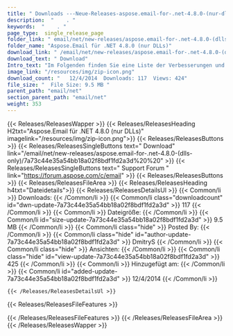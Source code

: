 ```yaml
---
title: " Downloads ---Neue-Releases-aspose.email-for-.net-4.8.0-(nur-dlls) . "
description:  "    . " 
keywords:  "    . " 
page_type:  single_release_page
folder_link: " email/net/new-releases/aspose.email-for-.net-4.8.0-(dlls-only)/"
folder_name: "Aspose.Email für .NET 4.8.0 (nur DLLs)"
download_link: " /email/net/new-releases/aspose.email-for-.net-4.8.0-(dlls-only)/7a73c44e35a54bb18a02f8bdf1fd2a3d"
download_text: " Download"
Intro_text: "Im Folgenden finden Sie eine Liste der Verbesserungen und Änderungen in dieser Version von Aspose.Em..."
image_link: "/resources/img/zip-icon.png"
download_count: "   12/4/2014  Downloads: 117  Views: 424"
file_size: "  File Size: 9.5 MB "
parent_path: "email/net"
section_parent_path: "email/net"
weight: 353
---
```


{{< Releases/ReleasesWapper >}}
  {{< Releases/ReleasesHeading H2txt="Aspose.Email für .NET 4.8.0 (nur DLLs)" imagelink="/resources/img/zip-icon.png">}}
  {{< Releases/ReleasesButtons >}}
    {{< Releases/ReleasesSingleButtons text=" Download" link="/email/net/new-releases/aspose.email-for-.net-4.8.0-(dlls-only)/7a73c44e35a54bb18a02f8bdf1fd2a3d%20%20" >}}
    {{< Releases/ReleasesSingleButtons text=" Support Forum " link="https://forum.aspose.com/c/email" >}}
  {{< Releases/ReleasesButtons >}}
  {{< Releases/ReleasesFileArea >}}
    {{< Releases/ReleasesHeading h4txt="Dateidetails">}}
    {{< Releases/ReleasesDetailsUl >}}
            {{< Common/li >}} Downloads: {{< /Common/li >}}
      {{< Common/li class="downloadcount" id="dwn-update-7a73c44e35a54bb18a02f8bdf1fd2a3d" >}} 117 {{< /Common/li >}}
      {{< Common/li >}} Dateigröße: {{< /Common/li >}}
      {{< Common/li id="size-update-7a73c44e35a54bb18a02f8bdf1fd2a3d" >}} 9.5 MB {{< /Common/li >}} 
      {{< Common/li  class="hide" >}} Posted By: {{< /Common/li >}} 
      {{< Common/li class="hide" id="author-update-7a73c44e35a54bb18a02f8bdf1fd2a3d" >}} DmitryS {{< /Common/li >}}
      {{< Common/li class="hide" >}} Ansichten: {{< /Common/li >}}
      {{< Common/li class="hide" id="view-update-7a73c44e35a54bb18a02f8bdf1fd2a3d" >}} 425 {{< /Common/li >}}
      {{< Common/li >}} Hinzugefügt am: {{< /Common/li >}}
      {{< Common/li id="added-update-7a73c44e35a54bb18a02f8bdf1fd2a3d" >}} 12/4/2014 {{< /Common/li >}} 

    {{< /Releases/ReleasesDetailsUl >}}

  {{< Releases/ReleasesFileFeatures >}}
      
  {{< /Releases/ReleasesFileFeatures >}}
 {{< /Releases/ReleasesFileArea >}}
{{< /Releases/ReleasesWapper >}}




